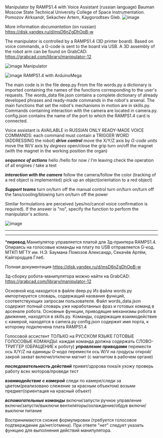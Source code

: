 Manipulator by RAMPS1.4 with Voice Assistant (russian language)
Bauman Moscow State Technical University College of Space Instrumentation.
Pomozov Alrksandr, Sekachev Artem, Kaygorodtsev Gleb.
![image](https://github.com/user-attachments/assets/80c0b69d-8105-497b-8331-15ae5efffb6f)

More information *documantation* (on russian)
https://disk.yandex.ru/d/msD6nZgDhOpB-w

The manipulator is controlled by a RAMPS1.4 (3D printer board). Based on voice commands, a G-code is sent to the board via USB.
A 3D assembly of the robot arm can be found on GrabCAD: https://grabcad.com/library/manipulator-12

![image](https://github.com/user-attachments/assets/7be853da-c200-420a-b2b4-3142e79782d6)
Manipulator

![image](https://github.com/user-attachments/assets/44b73621-c790-4e25-8be1-19fcce53e6f4)
RAMPS1.4 with ArduinoMega

The main code is in the file deep.py
From the file words.py a dictionary is imported containing the names of the functions corresponding to the user's requests.
The words_data file.json contains a complete dictionary of already developed phrases and ready-made commands in the robot's arsenal.
The main functions that set the robot's mechanisms in motion are in skills.py.
Commands containing interaction with the camera are located in camera.py.
config.json contains the name of the port to which the RAMPS1.4 card is connected.


Voice assistant is AVAILABLE in RUSSIAN ONLY
READY-MADE VOICE COMMANDS:
each command must contain a TRIGGER WORD (ADDRESSING the robot)
***drive control***
move the X/Y/Z axis by *G-code units*
move the W/V axis by *degrees*
open/close the grip
turn on/off the magnet (with the magnet in the working position the organ)

***sequence of actions***
hello /hello
for now / I'm leaving
check the operation of all engines / take a test

***interaction with the camera***
follow the camera/follow the color (tracking of a red object is implemented)
pick up an object(orientation to a red object)

***Support teams***
turn on/turn off the manual control
turn on/turn on/turn off the fans/cooling/blowing
turn on/turn off the power

Similar formulations are perceived (yes/no/cancel voice confirmation is required). If the answer is "no", specify the function to perform the manipulator's actions.

![image](https://github.com/user-attachments/assets/27726fa1-4c1f-4374-b5d5-1cd04bc913eb)


****************************
****************************
***********перевод**********
Манипулятор управляется платой для 3д-принтера RAMPS1.4. Опираясь на голосовые команды на плату по USB отправляется G-код.
МТКП МГТУ им. Н.Э. Баумана
Помозов Александр, Секачёв Артём, Кайгородцев Глеб.

Полная документация
https://disk.yandex.ru/d/msD6nZgDhOpB-w

3д-сборку робота-манипулятора можно найти на GrabCAD: https://grabcad.com/library/manipulator-12

Основной код находится в файле deep.py
Из файла words.py импортируется словарь, содержащий названия функций, соответствующих запросам пользователя.
Файл words_data.json содержит полный словарь уже наработанных фраз и готовых команд в арсенале робота.
Основные функции, приводящие механизмы робота в движение, находятся в skills.py.
Команды, содержащие взаимодействие с камерой, находятся в camera.py
config.json содержит имя порта, к которому подключена плата RAMPS1.4

Голосовой ассистент ТОЛЬКО на РУССКОМ ЯЗЫКЕ
ГОТОВЫЕ ГОЛОСОВЫЕ КОМАНДЫ:
каждая команда должна содержать СЛОВО-ТРИГГЕР (ОБРАЩЕНИЕ к роботу)
***управление приводами***
перемести ось X/Y/Z на *единицы G-кода*
перемести ось W/V на *градусы*
открой/закрой захват
включи/отключи магнит (с магнитом в рабочем органе)

***последовательность действий***
привет/здорова
пока/я ухожу
проверь работу всех моторов/проведи тест

***взаимодействие с камерой***
следи по камере/следи за цветом(реализовано слежение за красным объектом)
возьми предмет(ориентация на красный объект)

***вспомогательные команды***
включи/запусти ручное управление
включи/запусти/выключи вентиляторы/охлаждение/обдув
включи/выключи питание

Воспринимаются схожие формулировки (требуется голосовое подтверждение да/нет/отмена). При ответе "нет" следует указать функцию для выполнения действий манипулятора.
